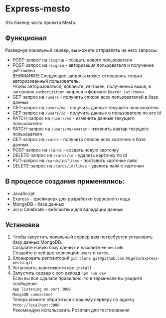 # Express-mesto
Это бэкенд часть проекта Mesto.
## Функционал
Развернув локальный сервер, вы можете отправлять на него запросы:
* POST-запрос на `/signup` - создать нового пользователя
* POST-запрос на `/signin` - авторизация пользователя и получение jwt-токена  
ВНИМАНИЕ! Следующие запросы может отправлять только авторизованный пользователь.  
Чтобы авторизоваться, добавьте jwt-токен, полученный выше, в заголовок `authorization` запроса в формате `Bearer jwt-токен`.
* GET-запрос на `/users` - получить список всех пользователей в базе данных
* GET-запрос на `/users/me` - получить данные текущего пользователя
* GET-запрос на `/users/id` - получить данные о пользователе по его id
* PATCH-запрос на `/users/me` - изменить данные текущего пользователя
* PATCH-запрос на `/users/me/avatar` - изменить аватар текущего пользователя
* GET-запрос на `/cards` - получить список всех карточек в базе данных
* POST-запрос на `/cards` - создать новую карточку
* DELETE-запрос на `/cards/id` - удалить карточку по id
* PUT-запрос на `/cards/id/likes` - поставить карточке лайк
* DELETE-запрос на `/cards/id/likes` - удалить лайк с карточки  
## В процессе создания применялись:
* JavaScript
* Express - фреймворк для разработки серверного кода
* MongoDB - база данных
* Joi и Celebrate - библиотеки для валидации данных
## Установка
1. Чтобы запустить локальный сервер вам потребуется установить базу данных MongoDB.  
Создайте новую базу данных и назовите ее `mestodb`.  
Создайте в ней две коллекции: `users` и `cards`.
2. Клонировать репозиторий `git clone git@github.com:MigelG/express-mesto.git`
3. Установить зависимости `npm install`
4. Запустить сервер с хот-релоад `npm run dev`  
Если вы все сделали правильно, то в терминале вы увидите сообщения:  
`App listening on port 3000`  
`MongoDB connected!`  
Теперь можете обратиться к вашему серверу по адресу `http://localhost:3000`.  
Рекомендую использовать Postman для тестирования.
